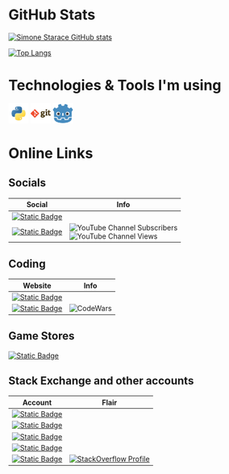 # GitHub Stats

[![Simone Starace GitHub stats](https://github-readme-stats.vercel.app/api?username=SimoneStarace&count_private=true&show_icons=true&theme=github_dark)](https://github.com/SimoneStarace/github-readme-stats)

[![Top Langs](https://github-readme-stats.vercel.app/api/top-langs/?username=SimoneStarace&layout=compact&theme=github_dark)](https://github.com/SimoneStarace/github-readme-stats)

# Technologies & Tools I'm using

<img height="40" src="https://raw.githubusercontent.com/github/explore/80688e429a7d4ef2fca1e82350fe8e3517d3494d/topics/python/python.png" alt="Python"></img>
<img height="40" src="https://raw.githubusercontent.com/github/explore/80688e429a7d4ef2fca1e82350fe8e3517d3494d/topics/git/git.png" alt="git"></img>
<img height="40" src="https://raw.githubusercontent.com/github/explore/80688e429a7d4ef2fca1e82350fe8e3517d3494d/topics/godot/godot.png" alt="Godot"></img>

# Online Links

## Socials

| Social | Info |
| :----: | ---- |
| [![Static Badge](https://img.shields.io/badge/LinkedIn-blue?style=for-the-badge&logo=linkedIn)](https://www.linkedin.com/in/simone-starace-ba60a9111/) | |
| [![Static Badge](https://img.shields.io/badge/YouTube-red?style=for-the-badge&logo=youtube)](https://www.youtube.com/channel/UCkMlHXJOq3VNSPIejnRZtMw) | ![YouTube Channel Subscribers](https://img.shields.io/youtube/channel/subscribers/UCkMlHXJOq3VNSPIejnRZtMw?style=plastic) <br /> ![YouTube Channel Views](https://img.shields.io/youtube/channel/views/UCkMlHXJOq3VNSPIejnRZtMw?style=plastic) |

## Coding

| Website | Info |
| :-----: | ---- |
| [![Static Badge](https://img.shields.io/badge/CodinGame-yellow?style=for-the-badge&logo=codingame&logoColor=black)](https://www.codingame.com/profile/166be0e6e0fb2c285256313273b92fdc0856864) | |
| [![Static Badge](https://img.shields.io/badge/Codewars-red?style=for-the-badge&logo=codewars)](https://www.codewars.com/users/SimoneStarace/stats) | ![CodeWars](https://www.codewars.com/users/SimoneStarace/badges/micro) |

## Game Stores

[![Static Badge](https://img.shields.io/badge/itch.io-%23500000?style=for-the-badge&logo=itch.io)](https://simone-starace.itch.io/)<br />


## Stack Exchange and other accounts
<!--
<a href="https://stackexchange.com/users/15150922/simone"><img src="https://stackexchange.com/users/flair/15150922.png" width="208" height="58" alt="profile for Simone on Stack Exchange, a network of free, community-driven Q&amp;A sites" title="profile for Simone on Stack Exchange, a network of free, community-driven Q&amp;A sites" /></a>
-->
| Account | Flair |
| :-------: | :-----: |
| [![Static Badge](https://img.shields.io/badge/Stack_Exchange-white?style=for-the-badge&logo=stackexchange)](https://stackexchange.com/users/15150922/simone-starace) | |
| [![Static Badge](https://img.shields.io/badge/TeX-LaTeX-%23800000?style=for-the-badge&logo=latex&labelColor=%23800000)](https://tex.stackexchange.com/users/231966/simone-starace) | |
| [![Static Badge](https://img.shields.io/badge/Data_Science-%230060a3?style=for-the-badge&labelColor=%23800000)](https://datascience.stackexchange.com/users/133020/simone-starace) | |
| [![Static Badge](https://img.shields.io/badge/Server_Fault-lightgrey?style=for-the-badge&logo=serverfault)](https://serverfault.com/users/583224/simone-starace) | |
| [![Static Badge](https://img.shields.io/badge/Stack_Overflow-orange?style=for-the-badge)](https://stackoverflow.com/users/10933292/simone) | <a href="https://stackoverflow.com/users/10933292/simone-starace"><img src="https://stackoverflow.com/users/flair/10933292.png?theme=dark" alt="StackOverflow Profile"></a> |
